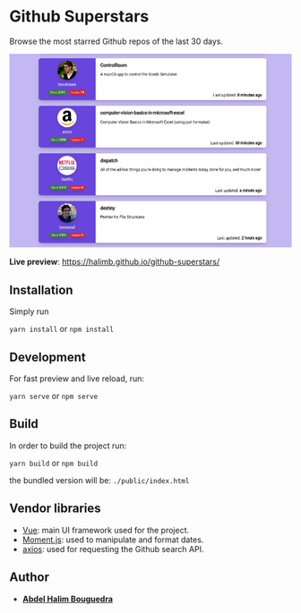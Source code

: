 # Github Superstars

Browse the most starred Github repos of the last 30 days. 

![screenshot](./ghstars.png)

**Live preview**: https://halimb.github.io/github-superstars/


## Installation

Simply run

`yarn install` or `npm install`

## Development

For fast preview and live reload, run: 

`yarn serve` or `npm serve`

## Build

In order to build the project run:

`yarn build` or `npm build`

the bundled version will be: `./public/index.html`

## Vendor libraries
* [Vue](https://github.com/vuejs/vue): main UI framework used for the project.
* [Moment.js](https://github.com/moment/moment/): used to manipulate and format dates.
* [axios](https://github.com/axios/axios): used for requesting the Github search API.

## Author

* [**Abdel Halim Bouguedra**](https://www.linkedin.com/in/abdel-halim-bouguedra-72b9a6133/)
